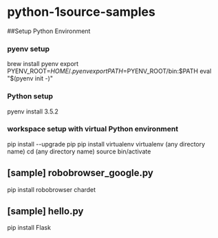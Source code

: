 # python-1source-samples

##Setup Python Environment

### pyenv setup
brew install pyenv
export PYENV_ROOT=$HOME/.pyenv
export PATH=$PYENV_ROOT/bin:$PATH
eval "$(pyenv init -)"

### Python setup
pyenv install 3.5.2

### workspace setup with virtual Python environment
pip install --upgrade pip
pip install virtualenv
virtualenv (any directory name)
cd (any directory name)
source bin/activate

## [sample] robobrowser_google.py
pip install robobrowser chardet

## [sample] hello.py
pip install Flask